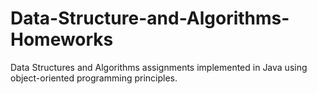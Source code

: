 # Data-Structure-and-Algorithms-Homeworks
Data Structures and Algorithms assignments implemented in Java using object-oriented programming principles.
